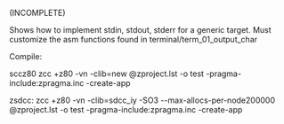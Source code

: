 (INCOMPLETE)

Shows how to implement stdin, stdout, stderr for a generic target.
Must customize the asm functions found in terminal/term_01_output_char

Compile:

sccz80
zcc +z80 -vn -clib=new @zproject.lst -o test -pragma-include:zpragma.inc -create-app

zsdcc:
zcc +z80 -vn -clib=sdcc_iy -SO3 --max-allocs-per-node200000 @zproject.lst -o test -pragma-include:zpragma.inc -create-app
